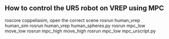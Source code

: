 ## How to control the UR5 robot on VREP using MPC
roscore
coppeliasim, open the correct scene
rosrun human_vrep human_sim
rosrun human_vrep human_spheres.py
rosrun mpc_low move_low
rosrun mpc_high move_high
rosrun mpc_low mpc_urscript.py
